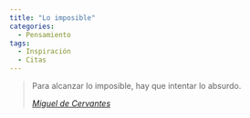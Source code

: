 ```yaml
---
title: "Lo imposible"
categories:
  - Pensamiento
tags:
  - Inspiración
  - Citas
---
```


> Para alcanzar lo imposible, hay que intentar lo absurdo.
> 
> <cite><a href="https://www.brainyquote.com/quotes/miguel_de_cervantes_161973?src=t_impossible">Miguel de Cervantes</a></cite>